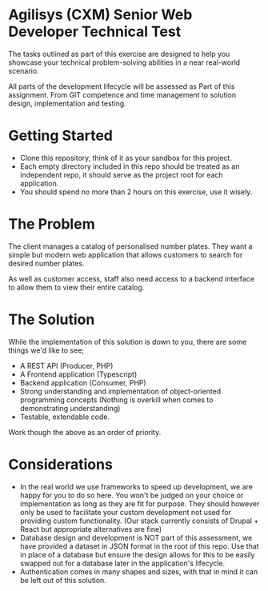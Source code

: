 # Agilisys (CXM) Senior Web Developer Technical Test
The tasks outlined as part of this exercise are designed to help you
showcase your technical problem-solving abilities in a near real-world
scenario. 

All parts of the development lifecycle will be assessed as
Part of this assignment. From GIT competence and time management to solution 
design, implementation and testing.

# Getting Started
- Clone this repository, think of it as your sandbox for this project.
- Each empty directory included in this repo should be treated as an
independent repo, it should serve as the project root for each application.
- You should spend no more than 2 hours on this exercise, use it wisely.

# The Problem
The client manages a catalog of personalised number plates. They want a simple
but modern web application that allows customers to search for desired number plates.

As well as customer access, staff also need access to a backend interface
to allow them to view their entire catalog.

# The Solution
While the implementation of this solution is down to you, there are some things
we'd like to see;
- A REST API (Producer, PHP)
- A Frontend application (Typescript)
- Backend application (Consumer, PHP)
- Strong understanding and implementation of object-oriented programming concepts
(Nothing is overkill when comes to demonstrating understanding)
- Testable, extendable code.

Work though the above as an order of priority.

# Considerations
- In the real world we use frameworks to speed up development, we are happy for
you to do so here. You won't be judged on your choice or implementation as long
as they are fit for purpose. They should however only be used to facilitate 
your custom development not used for providing custom functionality. (Our 
stack currently consists of Drupal + React but appropriate alternatives are fine)
- Database design and development is NOT part of this assessment, we have
provided a dataset in JSON format in the root of this repo. Use that in place
of a database but ensure the design allows for this to be easily swapped out 
for a database later in the application's lifecycle.
- Authentication comes in many shapes and sizes, with that in mind it can be
left out of this solution.